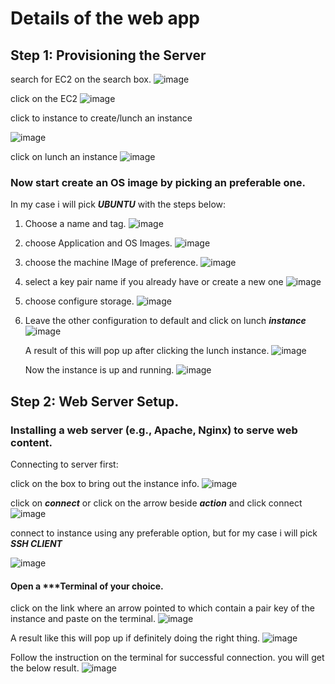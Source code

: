 # Details of the web app

## Step 1: Provisioning the Server

search for EC2 on the search box.
![image](https://github.com/user-attachments/assets/47ecfa54-add9-4f66-a0fa-cca7a2c66677)

click on the EC2 
![image](https://github.com/user-attachments/assets/8a2fc3b6-8d99-4b79-a783-97802e6400db)

click to instance to create/lunch an instance

![image](https://github.com/user-attachments/assets/81cd9c1c-9795-42ff-bcab-09fb187fb79f)

click on lunch an instance 
![image](https://github.com/user-attachments/assets/3eaa9496-eefe-447e-b07b-0dcf7d6a1478)

### Now start create an OS image by picking an preferable one.
In my case i will pick ***UBUNTU*** with the steps below:

1. Choose a name and tag.
   ![image](https://github.com/user-attachments/assets/47cd9f85-121d-4d2f-a293-18383b7fd73b)

2. choose Application and OS Images.
  ![image](https://github.com/user-attachments/assets/81456476-dbbc-490a-93a6-75e0008fbaca)

3. choose the machine IMage of preference.
 ![image](https://github.com/user-attachments/assets/e6de7977-8bda-4957-aeec-7080181167d3)

4. select a key pair name if you already have or create a new one
 ![image](https://github.com/user-attachments/assets/3b64e574-101f-4254-b295-e8601bff3fbb)

5. choose configure storage.
   ![image](https://github.com/user-attachments/assets/399075e5-8b89-4777-8e9f-a07c260a033a)

6. Leave the other configuration to default and click on lunch ***instance***
   ![image](https://github.com/user-attachments/assets/e5534c48-f44c-42cd-8cea-116a3661be06)

   A result of this will pop up after clicking the lunch instance.
   ![image](https://github.com/user-attachments/assets/e0411a5c-cbd2-4c2c-9285-26b032104714)

   Now the instance is up and running.
   ![image](https://github.com/user-attachments/assets/15a45fe3-e3fb-4d88-8045-0d93c950e0b0)

  
## Step 2: Web Server Setup.
###  Installing a web server (e.g., Apache, Nginx) to serve web content.

Connecting to server first:

click on the box to bring out the instance info.
![image](https://github.com/user-attachments/assets/0a5fbd26-01d8-4f9d-9ef1-f93e9ef3442e)

click on ***connect*** or click on the arrow beside ***action*** and click connect
![image](https://github.com/user-attachments/assets/cf36b642-c1c5-4d76-805d-0f808e53b617)

connect to instance using any preferable option, but for my case i will pick ***SSH CLIENT***

![image](https://github.com/user-attachments/assets/2d570f83-4596-4d3e-852f-bf62990e4364)

#### Open a ***Terminal of your choice.

click on the link where an arrow pointed to which contain a pair key of the instance and paste on the terminal.
![image](https://github.com/user-attachments/assets/4a339deb-dd4e-4e2c-b5ec-2987195e0281)

A result like this will pop up if definitely doing the right thing.
![image](https://github.com/user-attachments/assets/463121da-2d9c-412f-832d-71ba1e84b90d)

Follow the instruction on the terminal for successful connection. you will get the below result.
![image](https://github.com/user-attachments/assets/1e028042-019a-4e37-8ed2-5a2a7cbc80d2)













